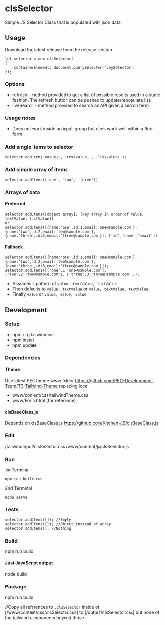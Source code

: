 # clsSelector
Simple JS Selector Class that is populated with json data

## Usage
Download the latest release from the release section
```
let selector = new clsSelector(
{
    containerElement: document.querySelector('.mySelector')
});
```

### Options
- refresh - method provided to get a list of possible results used in a static fashion. The refresh button can be pushed to update/repopulate list.
- liveSearch - method provided to search an API given a search term

### Usage notes
- Does not work inside an input-group but does work well within a flex-form

### Add single items to selector
```selector.addItem('value1', 'textValue1', 'listValue1');```

### Add simple array of items
```selector.addItems(['one', 'two', 'three']);```

### Arrays of data
#### Preferred
```
selector.addItems([object array], [key array in order of value, textValue, listValue])
or
selector.addItems([{name:'one',id:1,email:'one@sample.com'}, {name:'two',id:2,email:'two@sample.com'}, {name:'three',id:3,email:'three@sample.com'}], ['id','name','email'])
```
#### Fallback
```
selector.addItems([{name:'one',id:1,email:'one@sample.com'}, {name:'two',id:2,email:'two@sample.com'}, {name:'three',id:3,email:'three@sample.com'}]);
selector.addItems([['one',1,'one@sample.com'], ['two',2,'two@sample.com'], ['three',3,'three@sample.com']]);
```
- Assumes a pattern of ```value, textValue, listValue```
- Then defaults to ```value, textValue``` or ```value, textValue, textValue```
- Finally ```value``` or ```value, value, value```

## Development

### Setup
- npm i -g tailwindcss
- npm install
- npm update

### Dependencies

#### Theme
Use latest PEC theme www folder https://github.com/PEC-Development-Team/T3-Tailwind-Theme replacing local
- www/content/css/tailwindTheme.css
- www/Form.html (for reference)

#### clsBaseClass.js
Depends on clsBaseClass.js https://github.com/Kitchen-JS/clsBaseClass.js

### Edit
/tailwindInput/clsSelector.css
/www/content/js/clsSelector.js

### Run
1st Terminal
```
npm run build-run
```
2nd Terminal
```
node serve
```

### Tests
```
selector.addItems([]); //Empty
selector.addItems({}); //Object instead of array
selector.addItems(); //Nothing
```

### Build
npm run build

#### Just JavaScript output
node build

### Package
npm run build

//Copy all references to ```.clsSelector``` inside of [/www/content/css/clsSelector.css] to [/output/clsSelector.css] but none of the tailwind components beyond those.